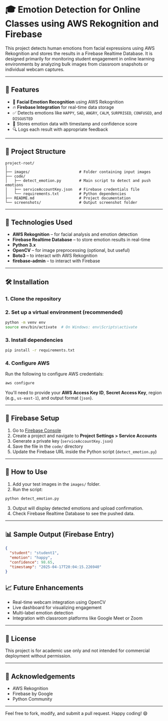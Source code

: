 # 🎓 Emotion Detection for Online Classes using AWS Rekognition and Firebase

This project detects human emotions from facial expressions using AWS Rekognition and stores the results in a Firebase Realtime Database. It is designed primarily for monitoring student engagement in online learning environments by analyzing bulk images from classroom snapshots or individual webcam captures.

---

## 📌 Features

- 🤖 **Facial Emotion Recognition** using AWS Rekognition
- 🔥 **Firebase Integration** for real-time data storage
- ✅ Detects emotions like `HAPPY`, `SAD`, `ANGRY`, `CALM`, `SURPRISED`, `CONFUSED`, and `DISGUSTED`
- 💾 Stores emotion data with timestamp and confidence score
- 🔍 Logs each result with appropriate feedback

---

## 📂 Project Structure

```
project-root/
│
├── images/                      # Folder containing input images
├── code/
│   ├── detect_emotion.py        # Main script to detect and push emotions
│   ├── serviceAccountKey.json   # Firebase credentials file
│   └── requirements.txt         # Python dependencies
├── README.md                    # Project documentation
└── screenshots/                 # Output screenshot folder
```

---

## 🚀 Technologies Used

- **AWS Rekognition** – for facial analysis and emotion detection
- **Firebase Realtime Database** – to store emotion results in real-time
- **Python 3.x**
- **OpenCV** – for image preprocessing (optional, but useful)
- **Boto3** – to interact with AWS Rekognition
- **firebase-admin** – to interact with Firebase

---

## 🛠️ Installation

### 1. Clone the repository

### 2. Set up a virtual environment (recommended)

```bash
python -m venv env
source env/bin/activate  # On Windows: env\Scripts\activate
```

### 3. Install dependencies

```bash
pip install -r requirements.txt
```

### 4. Configure AWS

Run the following to configure AWS credentials:

```bash
aws configure
```

You'll need to provide your **AWS Access Key ID**, **Secret Access Key**, region (e.g., `us-east-1`), and output format (`json`).

---

## 🔑 Firebase Setup

1. Go to [Firebase Console](https://console.firebase.google.com/)
2. Create a project and navigate to **Project Settings > Service Accounts**
3. Generate a private key (`serviceAccountKey.json`)
4. Save the file in the `code/` directory
5. Update the Firebase URL inside the Python script (`detect_emotion.py`)

---

## 📸 How to Use

1. Add your test images in the `images/` folder.
2. Run the script:

```bash
python detect_emotion.py
```

3. Output will display detected emotions and upload confirmation.
4. Check Firebase Realtime Database to see the pushed data.

---

## 📊 Sample Output (Firebase Entry)

```json
{
  "student": "student1",
  "emotion": "happy",
  "confidence": 98.65,
  "timestamp": "2025-04-17T20:04:15.226940"
}
```

## 📈 Future Enhancements

- Real-time webcam integration using OpenCV
- Live dashboard for visualizing engagement
- Multi-label emotion detection
- Integration with classroom platforms like Google Meet or Zoom

---

## 📄 License

This project is for academic use only and not intended for commercial deployment without permission.

---

## 🤝 Acknowledgements

- AWS Rekognition
- Firebase by Google
- Python Community

---

Feel free to fork, modify, and submit a pull request. Happy coding! 😄
